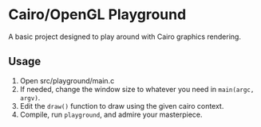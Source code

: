 Cairo/OpenGL Playground
=======================

A basic project designed to play around with Cairo graphics rendering.

Usage
-----

1. Open src/playground/main.c
2. If needed, change the window size to whatever you need in `main(argc, argv)`.
3. Edit the `draw()` function to draw using the given cairo context.
4. Compile, run `playground`, and admire your masterpiece.
